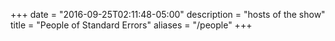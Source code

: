 +++
date = "2016-09-25T02:11:48-05:00"
description = "hosts of the show"
title = "People of Standard Errors"
aliases = "/people"
+++

